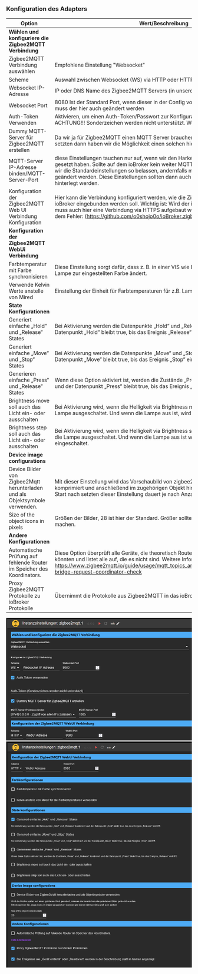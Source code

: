 ### Konfiguration des Adapters
| Option | Wert/Beschreibung |
|--|--|
|**Wählen und konfiguriere die Zigbee2MQTT Verbindung**|
|Zigbee2MQTT Verbindung auswählen |Empfohlene Einstellung "Websocket" |
|Scheme|Auswahl zwischen Websocket (WS) via HTTP oder HTTPS (WS SSL)|
|Websocket IP-Adresse |IP oder DNS Name des Zigbee2MQTT Servers (in unserem Falle die IP des Docker Host)|
| Websocket Port | 8080 Ist der Standard Port, wenn dieser in der Config von Zigbee2MQTT geändert wird, muss der hier auch geändert werden |
| Auth-Token Verwenden|Aktivieren, um einen Auth-Token/Passwort zur Konfigurationsseite zu hinterlegen. !!! ACHTUNG!!! Sonderzeichen werden nicht unterstützt. Weitere Infos bei [Zigbee2MQTT](https://www.zigbee2mqtt.io/guide/configuration/frontend.html#advanced-configuration)|
 |Dummy MQTT-Server für Zigbee2MQTT erstellen | Da wir ja für Zigbee2MQTT einen MQTT Server brauchen können wir diesen Harken setzten dann haben wir die Möglichkeit einen solchen hier im Adapter zu erstellen.
|MQTT-Server IP-Adresse binden/MQTT-Server-Port | diese Einstellungen tauchen nur auf, wenn wir den Harken für den Dummy MQTT Server gesetzt haben. Sollte auf dem ioBroker kein weiter MQTT Server vorhanden sein, können wir die Standardeinstellungen so belassen, andernfalls muss mindestens der Port geändert werden. Diese Einstellungen sollten dann auch in der Config von Zigbee2MQTT hinterlegt werden.|
|Konfiguration der Zigbee2MQTT Web UI Verbindung Konfiguration|Hier kann die Verbindung konfiguriert werden, wie die Zigbee2MQTT Web UI in den ioBroker eingebunden werden soll. Wichtig ist: Wird der ioBroker via HTTPS aufgerufen, muss auch hier eine Verbindung via HTTPS aufgebaut werden. Ansonsten kommt es zu dem Fehler: (https://github.com/o0shojo0o/ioBroker.zigbee2mqtt/issues/12)
|**Konfiguration der Zigbee2MQTT WebUi Verbindung**|
| Farbtemperatur mit Farbe synchronisieren | Diese Einstellung sorgt dafür, dass z. B. in einer VIS wie Lovelace sich die Farbe der Lampe zur eingestellten Farbe ändert.
|Verwende Kelvin Werte anstelle von Mired | Einstellung der Einheit für Farbtemperaturen für z.B. Lampen
|**State Konfigurationen**|
| Generiert einfache „Hold“ und „Release“ States|Bei Aktivierung werden die Datenpunkte „Hold“ und „Release“ kombiniert und der Datenpunkt „Hold“ bleibt true, bis das Ereignis „Release“ eintrifft.|
| Generiert einfache „Move“ und „Stop“ States|Bei Aktivierung werden die Datenpunkte „Move“ und „Stop“ kombiniert und der Datenpunkt „Move“ bleibt true, bis das Ereignis „Stop“ eintrifft.|
| Generieren einfache „Press“ und „Release“ States|Wenn diese Option aktiviert ist, werden die Zustände „Press“ und „Release“ kombiniert und der Datenpunkt „Press“ bleibt true, bis das Ereignis „Release“ eintrifft.|
| Brightness move soll auch das Licht ein- oder ausschalten| Bei Aktivierung wird, wenn die Helligkeit via Brightness move bei 0 angekommen ist, die Lampe ausgeschaltet. Und wenn die Lampe aus ist, wird diese auch wieder eingeschaltet.
| Brightness step soll auch das Licht ein- oder ausschalten | Bei Aktivierung wird, wenn die Helligkeit via Brightness step bei 0 angekommen ist, wird die Lampe ausgeschaltet. Und wenn die Lampe aus ist wird diese auch wieder eingeschaltet.
|**Device image configurations**|
|Device Bilder von Zigbee2Mqtt herunterladen und als Objektsymbole verwenden.|Mit dieser Einstellung wird das Vorschaubild von zigbee2MQTT heruntergeladen, komprimiert und anschließend im zugehörigen Objekt hinterlegt. ACHTUNG der erste Start nach setzten dieser Einstellung dauert je nach Anzahl an Geräten länger |
|Size of the object icons in pixels|Größen der Bilder, 28 ist hier der Standard. Größer sollte man diese nur auf eigene Gefahr machen. |
|**Andere Konfigurationen**|
| Automatische Prüfung auf fehlende Router im Speicher des Koordinators. |Diese Option überprüft alle Geräte, die theoretisch Router des Zigbee-Netzwerkes sein könnten und listet alle auf, die es nicht sind. Weitere Informationen findet man unter https://www.zigbee2mqtt.io/guide/usage/mqtt_topics_and_messages.html#zigbee2mqtt-bridge-request-coordinator-check |
| Proxy Zigbee2MQTT Protokolle zu ioBroker Protokolle | Übernimmt die Protokolle aus Zigbee2MQTT in das ioBroker Log|


![Zigbee2MQTT Basis Konfiguration](../img/baseConfig.png)
![Zigbee2MQTT Erweiterte Konfiguration](../img/extendedConfig.png)
